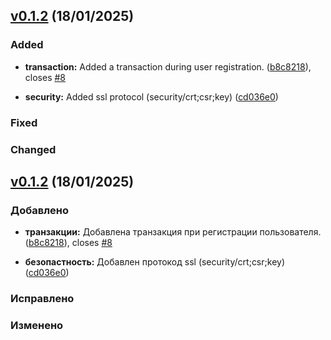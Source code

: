 ## [v0.1.2](https://github.com/Artymiik/flicksfi/commit/b8c821843b638d81c8fb7dae042280dbf7372a3a) (18/01/2025)

### Added

- **transaction:** Added a transaction during user registration. ([b8c8218](https://github.com/Artymiik/flicksfi/commit/b8c821843b638d81c8fb7dae042280dbf7372a3a)), closes [#8](https://github.com/Artymiik/flicksfi/issues/8)

- **security:** Added ssl protocol (security/crt;csr;key) ([cd036e0](https://github.com/Artymiik/flicksfi/commit/cd036e09dfdc0e17c90c660bed3cc8ae80856fec))

### Fixed

### Changed

## [v0.1.2](https://github.com/Artymiik/flicksfi/commit/b8c821843b638d81c8fb7dae042280dbf7372a3a) (18/01/2025)

### Добавлено

- **транзакции:** Добавлена транзакция при регистрации пользователя. ([b8c8218](https://github.com/Artymiik/flicksfi/commit/b8c821843b638d81c8fb7dae042280dbf7372a3a)), closes [#8](https://github.com/Artymiik/flicksfi/issues/8)

- **безопастность:** Добавлен протокод ssl (security/crt;csr;key) ([cd036e0](https://github.com/Artymiik/flicksfi/commit/cd036e09dfdc0e17c90c660bed3cc8ae80856fec))

### Исправлено

### Изменено
